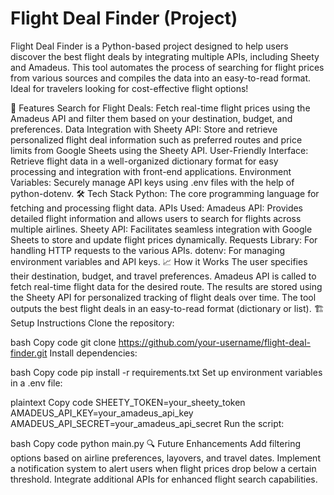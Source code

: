 # Flight Deal Finder (Project)
 
Flight Deal Finder is a Python-based project designed to help users discover the best flight deals by integrating multiple APIs, including Sheety and Amadeus. This tool automates the process of searching for flight prices from various sources and compiles the data into an easy-to-read format. Ideal for travelers looking for cost-effective flight options!

🚀 Features
Search for Flight Deals: Fetch real-time flight prices using the Amadeus API and filter them based on your destination, budget, and preferences.
Data Integration with Sheety API: Store and retrieve personalized flight deal information such as preferred routes and price limits from Google Sheets using the Sheety API.
User-Friendly Interface: Retrieve flight data in a well-organized dictionary format for easy processing and integration with front-end applications.
Environment Variables: Securely manage API keys using .env files with the help of python-dotenv.
🛠️ Tech Stack
Python: The core programming language for fetching and processing flight data.
APIs Used:
Amadeus API: Provides detailed flight information and allows users to search for flights across multiple airlines.
Sheety API: Facilitates seamless integration with Google Sheets to store and update flight prices dynamically.
Requests Library: For handling HTTP requests to the various APIs.
dotenv: For managing environment variables and API keys.
📈 How it Works
The user specifies their destination, budget, and travel preferences.
Amadeus API is called to fetch real-time flight data for the desired route.
The results are stored using the Sheety API for personalized tracking of flight deals over time.
The tool outputs the best flight deals in an easy-to-read format (dictionary or list).
🏗️ Setup Instructions
Clone the repository:

bash
Copy code
git clone https://github.com/your-username/flight-deal-finder.git
Install dependencies:

bash
Copy code
pip install -r requirements.txt
Set up environment variables in a .env file:

plaintext
Copy code
SHEETY_TOKEN=your_sheety_token
AMADEUS_API_KEY=your_amadeus_api_key
AMADEUS_API_SECRET=your_amadeus_api_secret
Run the script:

bash
Copy code
python main.py
🔍 Future Enhancements
Add filtering options based on airline preferences, layovers, and travel dates.
Implement a notification system to alert users when flight prices drop below a certain threshold.
Integrate additional APIs for enhanced flight search capabilities.
